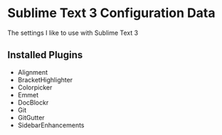 # Sublime Text 3 Configuration Data

The settings I like to use with Sublime Text 3

## Installed Plugins

* Alignment
* BracketHighlighter
* Colorpicker
* Emmet
* DocBlockr
* Git
* GitGutter
* SidebarEnhancements

